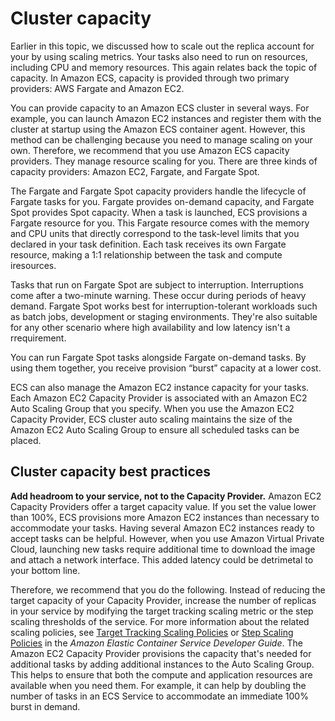 # Cluster capacity<a name="capacity-cluster"></a>

Earlier in this topic, we discussed how to scale out the replica account for your by using scaling metrics\. Your tasks also need to run on resources, including CPU and memory resources\. This again relates back the topic of capacity\. In Amazon ECS, capacity is provided through two primary providers: AWS Fargate and Amazon EC2\.

You can provide capacity to an Amazon ECS cluster in several ways\. For example, you can launch Amazon EC2 instances and register them with the cluster at startup using the Amazon ECS container agent\. However, this method can be challenging because you need to manage scaling on your own\. Therefore, we recommend that you use Amazon ECS capacity providers\. They manage resource scaling for you\. There are three kinds of capacity providers: Amazon EC2, Fargate, and Fargate Spot\.

The Fargate and Fargate Spot capacity providers handle the lifecycle of Fargate tasks for you\. Fargate provides on\-demand capacity, and Fargate Spot provides Spot capacity\. When a task is launched, ECS provisions a Fargate resource for you\. This Fargate resource comes with the memory and CPU units that directly correspond to the task\-level limits that you declared in your task definition\. Each task receives its own Fargate resource, making a 1:1 relationship between the task and compute iresources\. 

Tasks that run on Fargate Spot are subject to interruption\. Interruptions come after a two\-minute warning\. These occur during periods of heavy demand\. Fargate Spot works best for interruption\-tolerant workloads such as batch jobs, development or staging environments\. They're also suitable for any other scenario where high availability and low latency isn't a rrequirement\.

You can run Fargate Spot tasks alongside Fargate on\-demand tasks\. By using them together, you receive provision “burst” capacity at a lower cost\.

ECS can also manage the Amazon EC2 instance capacity for your tasks\. Each Amazon EC2 Capacity Provider is associated with an Amazon EC2 Auto Scaling Group that you specify\. When you use the Amazon EC2 Capacity Provider, ECS cluster auto scaling maintains the size of the Amazon EC2 Auto Scaling Group to ensure all scheduled tasks can be placed\.

## Cluster capacity best practices<a name="capacity-cluster-best-practices"></a>

**Add headroom to your service, not to the Capacity Provider\.** Amazon EC2 Capacity Providers offer a target capacity value\. If you set the value lower than 100%, ECS provisions more Amazon EC2 instances than necessary to accommodate your tasks\. Having several Amazon EC2 instances ready to accept tasks can be helpful\. However, when you use Amazon Virtual Private Cloud, launching new tasks require additional time to download the image and attach a network interface\. This added latency could be detrimetal to your bottom line\.

Therefore, we recommend that you do the following\. Instead of reducing the target capacity of your Capacity Provider, increase the number of replicas in your service by modifying the target tracking scaling metric or the step scaling thresholds of the service\. For more information about the related scaling policies, see [Target Tracking Scaling Policies](https://docs.aws.amazon.com/AmazonECS/latest/developerguide/service-autoscaling-targettracking.html) or [Step Scaling Policies](https://docs.aws.amazon.com/AmazonECS/latest/developerguide/service-autoscaling-stepscaling.html) in the *Amazon Elastic Container Service Developer Guide*\. The Amazon EC2 Capacity Provider provisions the capacity that's needed for additional tasks by adding additional instances to the Auto Scaling Group\. This helps to ensure that both the compute and application resources are available when you need them\. For example, it can help by doubling the number of tasks in an ECS Service to accommodate an immediate 100% burst in demand\. 